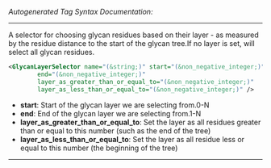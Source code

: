 <!-- THIS IS AN AUTOGENERATED FILE: Don't edit it directly, instead change the schema definition in the code itself. -->

_Autogenerated Tag Syntax Documentation:_

---
A selector for choosing glycan residues based on their layer - as measured by the residue distance to the start of the glycan tree.If no layer is set, will select all glycan residues.

```xml
<GlycanLayerSelector name="(&string;)" start="(&non_negative_integer;)"
        end="(&non_negative_integer;)"
        layer_as_greater_than_or_equal_to="(&non_negative_integer;)"
        layer_as_less_than_or_equal_to="(&non_negative_integer;)" />
```

-   **start**: Start of the glycan layer we are selecting from.0-N
-   **end**: End of the glycan layer we are selecting from.1-N
-   **layer_as_greater_than_or_equal_to**: Set the layer as all residues greater than or equal to this number (such as the end of the tree)
-   **layer_as_less_than_or_equal_to**: Set the layer as all residue less or equal to this number (the beginning of the tree)

---
